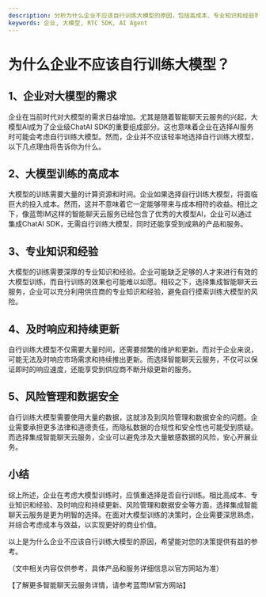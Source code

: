 ```yaml
---
description: 分析为什么企业不应该自行训练大模型的原因，包括高成本、专业知识和经验等方面的考量，为您提供企业训练大模型的建议和风险管理。
keywords: 企业, 大模型, RTC SDK, AI Agent
---
```

# 为什么企业不应该自行训练大模型？

## 1、企业对大模型的需求

企业在当前时代对大模型的需求日益增加。尤其是随着智能聊天云服务的兴起，大模型AI成为了企业级ChatAI SDK的重要组成部分。这也意味着企业在选择AI服务时可能会考虑自行训练大模型。然而，企业并不应该轻率地选择自行训练大模型，以下几点理由将告诉你为什么。

## 2、大模型训练的高成本

大模型的训练需要大量的计算资源和时间。企业如果选择自行训练大模型，将面临巨大的投入成本。然而，这并不意味着它一定能够带来与成本相符的收益。相比之下，像蓝莺IM这样的智能聊天云服务已经包含了优秀的大模型AI，企业可以通过集成ChatAI SDK，无需自行训练大模型，同时还能享受到成熟的产品和服务。

## 3、专业知识和经验

大模型的训练需要深厚的专业知识和经验。企业可能缺乏足够的人才来进行有效的大模型训练，而自行训练的效果也可能难以如愿。相较之下，选择集成智能聊天云服务，企业可以充分利用供应商的专业知识和经验，避免自行摸索训练大模型的风险。

## 4、及时响应和持续更新

自行训练大模型不仅需要大量时间，还需要频繁的维护和更新。而对于企业来说，可能无法及时响应市场需求和持续推出更新。而选择智能聊天云服务，不仅可以保证即时的响应速度，还能享受到供应商不断升级更新的服务。

## 5、风险管理和数据安全

自行训练大模型需要使用大量的数据，这就涉及到风险管理和数据安全的问题。企业需要承担更多法律和道德责任，而隐私数据的合规性和安全性也可能受到质疑。而选择集成智能聊天云服务，企业可以避免涉及大量敏感数据的风险，安心开展业务。

## 小结

综上所述，企业在考虑大模型训练时，应慎重选择是否自行训练。相比高成本、专业知识和经验、及时响应和持续更新、风险管理和数据安全等方面，选择集成智能聊天云服务是更为明智的选择。在面对大模型训练的决策时，企业需要深思熟虑，并综合考虑成本与效益，以实现更好的商业价值。

以上是为什么企业不应该自行训练大模型的原因，希望能对您的决策提供有益的参考。

（文中相关内容仅供参考，具体产品和服务详细信息以官方网站为准）

【了解更多智能聊天云服务详情，请参考蓝莺IM官方网站】